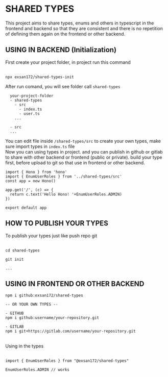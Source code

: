<h1>SHARED TYPES</h1>
<span>This project aims to share types, enums and others in typescript in the frontend and backend so that they are consistent and there is no repetition of defining them again on the frontend or other backend.<span>
<br/>

<h2>USING IN BACKEND (Initialization)</h2>
<span>First create your project folder, in project run this command</span>
<br/>
<br/>

```
npx exsan172/shared-types-init
```

<span>After run comand, you will see folder call `shared-types`</span>

```
  your-project-folder
  - shared-types
    - src
      - index.ts
      - user.ts
    ...

  - src
  ...
```

<span>You can edit file inside `/shared-types/src` to create your own types, make sure import types in `index.ts` file</span>
<br/>
<span>Now you can using types in project. and you can publish in github or gitlab to share with other backend or frontend (public or private). build your type first, before upload to git so that use in frontend or other backend.</span>
<br/>

```
import { Hono } from 'hono'
import { EnumUserRoles } from '../shared-types/src'
const app = new Hono()

app.get('/', (c) => {
  return c.text('Hello Hono! '+EnumUserRoles.ADMIN)
})

export default app
```

<h2>HOW TO PUBLISH YOUR TYPES</h2>
<span>To publish your types just like push repo git</span>
<br/>
<br/>

```
cd shared-types

git init 

...
```

<h2>USING IN FRONTEND OR OTHER BACKEND</h2>

```
npm i github:exsan172/shared-types

-- OR YOUR OWN TYPES --

- GITHUB
npm i github:username/your-repository.git

- GITLAB
npm i git+https://gitlab.com/username/your-repository.git
```

<br/>
<span>Using in the types</span>
<br/>
<br/>

```
import { EnumUserRoles } from "@exsan172/shared-types"

EnumUserRoles.ADMIN // works
```
